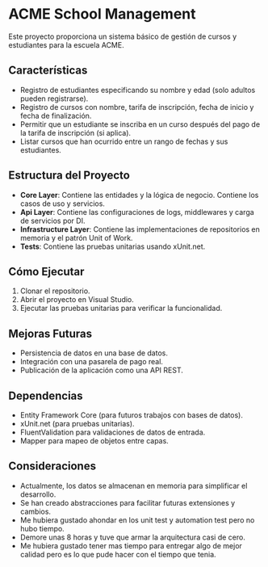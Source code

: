 ﻿# ACME School Management

Este proyecto proporciona un sistema básico de gestión de cursos y estudiantes para la escuela ACME. 

## Características

- Registro de estudiantes especificando su nombre y edad (solo adultos pueden registrarse).
- Registro de cursos con nombre, tarifa de inscripción, fecha de inicio y fecha de finalización.
- Permitir que un estudiante se inscriba en un curso después del pago de la tarifa de inscripción (si aplica).
- Listar cursos que han ocurrido entre un rango de fechas y sus estudiantes.

## Estructura del Proyecto

- **Core Layer**: Contiene las entidades y la lógica de negocio. Contiene los casos de uso y servicios.
- **Api Layer**: Contiene las configuraciones de logs, middlewares y carga de servicios por DI.
- **Infrastructure Layer**: Contiene las implementaciones de repositorios en memoria y el patrón Unit of Work.
- **Tests**: Contiene las pruebas unitarias usando xUnit.net.

## Cómo Ejecutar

1. Clonar el repositorio.
2. Abrir el proyecto en Visual Studio.
3. Ejecutar las pruebas unitarias para verificar la funcionalidad.

## Mejoras Futuras

- Persistencia de datos en una base de datos.
- Integración con una pasarela de pago real.
- Publicación de la aplicación como una API REST.

## Dependencias

- Entity Framework Core (para futuros trabajos con bases de datos).
- xUnit.net (para pruebas unitarias).
- FluentValidation para validaciones de datos de entrada.
- Mapper para mapeo de objetos entre capas.

## Consideraciones

- Actualmente, los datos se almacenan en memoria para simplificar el desarrollo.
- Se han creado abstracciones para facilitar futuras extensiones y cambios.
- Me hubiera gustado ahondar en los unit test y automation test pero no hubo tiempo.
- Demore unas 8 horas y tuve que armar la arquitectura casi de cero.
- Me hubiera gustado tener mas tiempo para entregar algo de mejor calidad pero es lo que pude hacer con el tiempo que tenia.


